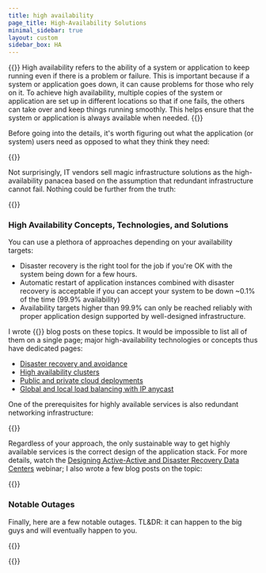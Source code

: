 ```yaml
---
title: high availability
page_title: High-Availability Solutions
minimal_sidebar: true
layout: custom
sidebar_box: HA
---
```

{{<quote source="ChatGPT explaining application high availability to a high school kid">}}
High availability refers to the ability of a system or application to keep running even if there is a problem or failure. This is important because if a system or application goes down, it can cause problems for those who rely on it. To achieve high availability, multiple copies of the system or application are set up in different locations so that if one fails, the others can take over and keep things running smoothly. This helps ensure that the system or application is always available when needed.
{{</quote>}}

Before going into the details, it's worth figuring out what the application (or system) users need as opposed to what they think they need:

{{<series-listing tag="need" year="yes" weight="yeah">}}

Not surprisingly, IT vendors sell magic infrastructure solutions as the high-availability panacea based on the assumption that redundant infrastructure cannot fail. Nothing could be further from the truth:

{{<series-listing tag="fail" year="yes" weight="yeah">}}
 
### High Availability Concepts, Technologies, and Solutions

You can use a plethora of approaches depending on your availability targets:

* Disaster recovery is the right tool for the job if you're OK with the system being down for a few hours.
* Automatic restart of application instances combined with disaster recovery is acceptable if you can accept your system to be down ~0.1% of the time (99.9% availability)
* Availability targets higher than 99.9% can only be reached reliably with proper application design supported by well-designed infrastructure.

I wrote {{<page-count round="10">}} blog posts on these topics. It would be impossible to list all of them on a single page; major high-availability technologies or concepts thus have dedicated pages:

* [Disaster recovery and avoidance](/series/dr.html)
* [High availability clusters](/series/ha-cluster.html)
* [Public and private cloud deployments](/series/ha-cloud.html)
* [Global and local load balancing with IP anycast](/series/anycast.html)

One of the prerequisites for highly available services is also redundant networking infrastructure:

{{<series-listing tag="infra" year="yes" site_tag="true" weight="yeah">}}

Regardless of your approach, the only sustainable way to get highly available services is the correct design of the application stack. For more details, watch the [Designing Active-Active and Disaster Recovery Data Centers](https://www.ipspace.net/Designing_Active-Active_and_Disaster_Recovery_Data_Centers) webinar; I also wrote a few blog posts on the topic:

{{<series-listing tag="app" year="yes" weight="yeah">}}

### Notable Outages

Finally, here are a few notable outages. TL&DR: it can happen to the big guys and will eventually happen to you.

{{<series-listing tag="outage" year="yes">}}

{{<series-untagged title="Other High Availability Blog Posts" format="2006">}}
